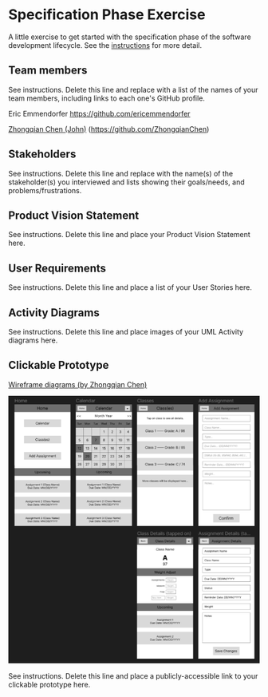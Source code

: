 # Specification Phase Exercise

A little exercise to get started with the specification phase of the software development lifecycle. See the [instructions](instructions.md) for more detail.

## Team members

See instructions. Delete this line and replace with a list of the names of your team members, including links to each one's GitHub profile.

Eric Emmendorfer https://github.com/ericemmendorfer

[Zhongqian Chen (John)](https://github.com/ZhongqianChen) (https://github.com/ZhongqianChen)

## Stakeholders

See instructions. Delete this line and replace with the name(s) of the stakeholder(s) you interviewed and lists showing their goals/needs, and problems/frustrations.

## Product Vision Statement

See instructions. Delete this line and place your Product Vision Statement here.

## User Requirements

See instructions. Delete this line and place a list of your User Stories here.

## Activity Diagrams

See instructions. Delete this line and place images of your UML Activity diagrams here.

## Clickable Prototype

[Wireframe diagrams (by Zhongqian Chen)](https://www.figma.com/file/EHfK0fJhEfNFVBMvfjG5To/Assignment-Manager-Wireframe?type=design&node-id=0%3A1&mode=design&t=XyX91CfQeFv8dazp-1)

![Wireframe diagrams](Wireframes.png)

See instructions. Delete this line and place a publicly-accessible link to your clickable prototype here.
